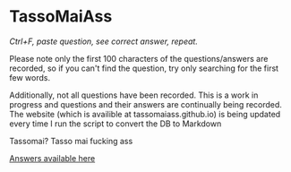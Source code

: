 # TassoMaiAss
*Ctrl+F, paste question, see correct answer, repeat.*

Please note only the first 100 characters of the questions/answers are
recorded, so if you can't find the question, try only searching for the
first few words.

Additionally, not all questions have been recorded.
This is a work in progress and questions and their answers are continually
being recorded. The website (which is availible at tassomaiass.github.io)
is being updated every time I run the script to convert the DB to Markdown

Tassomai? Tasso mai fucking ass


[Answers available here](answers)